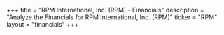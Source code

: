 +++
title = "RPM International, Inc. (RPM) - Financials"
description = "Analyze the Financials for RPM International, Inc. (RPM)"
ticker = "RPM"
layout = "financials"
+++

